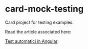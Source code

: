 # card-mock-testing
Card project for testing examples.

Read the article associated here: 

[Test automatici in Angular](https://medium.com/@hazlo8/test-automatici-in-angular-d3bbfd8d274b) 

